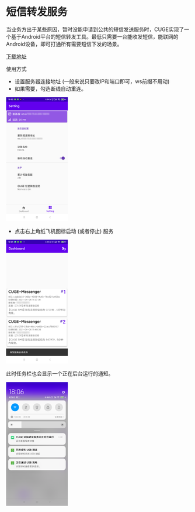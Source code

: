 # 短信转发服务

当业务方出于某些原因，暂时没能申请到公共的短信发送服务时，CUGE实现了一个基于Android平台的短信转发工具。最低只需要一台能收发短信，能联网的Android设备，即可打通所有需要短信下发的场景。

[下载地址](https://nemesiss-1255798866.cos.ap-guangzhou.myqcloud.com/CUGE/MessengerRelayer.apk)

使用方式

* 设置服务器连接地址 (一般来说只要改IP和端口即可，ws前缀不用动)
* 如果需要，勾选断线自动重连。

<img src="./server/messenger.assets/setting.png" alt="setting" style="zoom: 33%;" />

* 点击右上角纸飞机图标启动 (或者停止) 服务

<img src="./server/messenger.assets/main.png" alt="main" style="zoom: 33%;" />

此时任务栏也会显示一个正在后台运行的通知。

<img src="./server/messenger.assets/taskbar.png" alt="taskbar" style="zoom: 33%;" />

